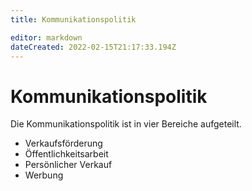 ```yaml
---
title: Kommunikationspolitik

editor: markdown
dateCreated: 2022-02-15T21:17:33.194Z
---
```


# Kommunikationspolitik

Die Kommunikationspolitik ist in vier Bereiche aufgeteilt.

* Verkaufsförderung
* Öffentlichkeitsarbeit
* Persönlicher Verkauf
* Werbung
